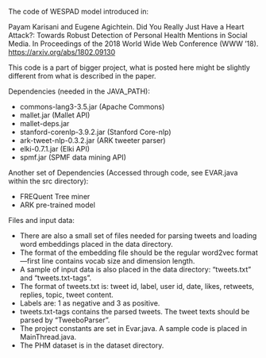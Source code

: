 The code of WESPAD model introduced in:

Payam Karisani and Eugene Agichtein. Did You Really Just Have a Heart Attack?: Towards Robust Detection of Personal Health Mentions in Social Media. In Proceedings of the 2018 World Wide Web Conference (WWW ’18). https://arxiv.org/abs/1802.09130


This code is a part of bigger project, what is posted here might be slightly different from what is described in the paper.


Dependencies (needed in the JAVA_PATH):
- commons-lang3-3.5.jar (Apache Commons)
- mallet.jar (Mallet API)
- mallet-deps.jar
- stanford-corenlp-3.9.2.jar (Stanford Core-nlp)
- ark-tweet-nlp-0.3.2.jar (ARK tweeter parser)
- elki-0.7.1.jar (Elki API)
- spmf.jar (SPMF data mining API)


Another set of Dependencies (Accessed through code, see EVAR.java within the src directory):
- FREQuent Tree miner
- ARK pre-trained model


Files and input data:
- There are also a small set of files needed for parsing tweets and loading word embeddings placed in the data directory.
- The format of the embedding file should be the regular word2vec format—first line contains vocab size and dimension length.
- A sample of input data is also placed in the data directory: “tweets.txt” and “tweets.txt-tags”.
- The format of tweets.txt is: tweet id, label, user id, date, likes, retweets, replies, topic, tweet content.
- Labels are: 1 as negative and 3 as positive.
- tweets.txt-tags contains the parsed tweets. The tweet texts should be parsed by “TweeboParser”.
- The project constants are set in Evar.java. A sample code is placed in MainThread.java.
- The PHM dataset is in the dataset directory.
